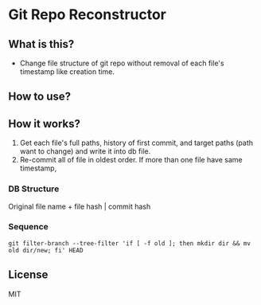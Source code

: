 # Git Repo Reconstructor

## What is this?
* Change file structure of git repo without removal of each file's timestamp like creation time.

## How to use?

## How it works?
1. Get each file's full paths, history of first commit, and target paths (path want to change) and write it into db file.
2. Re-commit all of file in oldest order. If more than one file have same timestamp, 

### DB Structure
Original file name + file hash | commit hash

### Sequence
```
git filter-branch --tree-filter 'if [ -f old ]; then mkdir dir && mv old dir/new; fi' HEAD
```

## License
MIT
